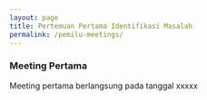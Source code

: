 ```yaml
---
layout: page
title: Pertemuan Pertama Identifikasi Masalah
permalink: /pemilu-meetings/
---
```


### Meeting Pertama

Meeting pertama berlangsung pada tanggal xxxxx